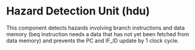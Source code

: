 # Hazard Detection Unit (hdu)

This component detects hazards involving branch instructions and data memory (beq instruction needs a data that has not yet been fetched from data memory) and prevents the PC and IF_ID update by 1 clock cycle.  